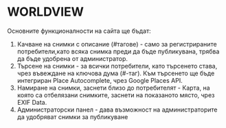 # WORLDVIEW
Основните функционалности на сайта ще бъдат:
1. Качване на снимки с описание (#тагове) - само за регистрираните потребители,като всяка снимка преди да бъде публикувана, трябва да бъде удобрена от администратор.
2. Търсене на снимки - за всички потребители, като търсенето става, чрез въвеждане на ключова дума (#-таг). Към търсенето ще бъде интегриран Place Autocomplete, чрез Google Places API.
3. Намиране на снимки, заснети близо до потребителят - Карта, на която са отбелязани снимките, заснети на показаното място, чрез EXIF Data.
4. Администраторски панел - дава възможност на администраторите да удобряват снимки за публикуване
